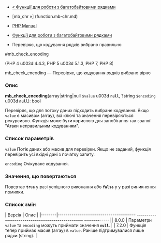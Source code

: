 - [« Функції для роботи з багатобайтовими рядками](ref.mbstring.md)
- [mb_chr »] (function.mb-chr.md)

- [PHP Manual](index.md)
- [Функції для роботи з багатобайтовими рядками](ref.mbstring.md)
- Перевіряє, що кодування рядків вибрано правильно

#mb_check_encoding

(PHP 4 u003d 4.4.3, PHP 5 u003d 5.1.3, PHP 7, PHP 8)

mb_check_encoding — Перевіряє, що кодування рядків вибрано вірно

### Опис

**mb_check_encoding**(array\|string\|null `$value` u003d **`null`**, ?string
`$encoding` u003d **`null`**): bool

Перевіряє, що для потоку даних підходить вибране кодування. Якщо
`value` є масивом (array), всі ключі та значення перевіряються
рекурсивно. Функція може бути корисною для запобігання так
званої "Атаки неправильним кодуванням".

### Список параметрів

`value`
Потік даних або масив для перевірки. Якщо не заданий, функція
перевірить усі вхідні дані з початку запиту.

`encoding`
Очікуване кодування.

### Значення, що повертаються

Повертає **`true`** у разі успішного виконання або **`false`** у
у разі виникнення помилки.

### Список змін

| Версія | Опис |
|--------|---------------------------------------- -------------------------------------------------- -------------|
| 8.0.0 | Параметри `value` та `encoding` можуть приймати значення **`null`**. |
| 7.2.0 | Функція тепер приймає масив (array) в `value`. Раніше підтримувалися лише рядки (string). |
